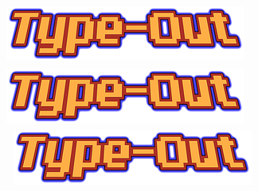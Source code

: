 ![Type-Out](https://github.com/N8cho/Type-Out/blob/master/img/Type-Out.png)

<img align="center" src="https://github.com/N8cho/Type-Out/blob/master/img/Type-Out.png" alt="Type-Out">

<p align="center">
  <img src="https://github.com/N8cho/Type-Out/blob/master/img/Type-Out.png" alt="Type-Out">
</p>
